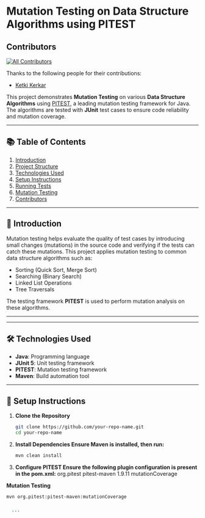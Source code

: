 

# Mutation Testing on Data Structure Algorithms using PITEST
## Contributors

[![All Contributors](https://img.shields.io/badge/all_contributors-1-orange.svg?style=flat-square)](#contributors)

Thanks to the following people for their contributions:

- [Ketki Kerkar](https://github.com/ketki-kerkar)

This project demonstrates **Mutation Testing** on various **Data Structure Algorithms** using [PITEST](https://pitest.org/), a leading mutation testing framework for Java. The algorithms are tested with **JUnit** test cases to ensure code reliability and mutation coverage.

---

## 📚 Table of Contents
1. [Introduction](#introduction)
2. [Project Structure](#project-structure)
3. [Technologies Used](#technologies-used)
4. [Setup Instructions](#setup-instructions)
5. [Running Tests](#running-tests)
6. [Mutation Testing](#mutation-testing)
7. [Contributors](#contributors)

---

## 🧠 Introduction

Mutation testing helps evaluate the quality of test cases by introducing small changes (mutations) in the source code and verifying if the tests can catch these mutations. This project applies mutation testing to common data structure algorithms such as:
- Sorting (Quick Sort, Merge Sort)
- Searching (Binary Search)
- Linked List Operations
- Tree Traversals

The testing framework **PITEST** is used to perform mutation analysis on these algorithms.

---


---

## 🛠️ Technologies Used

- **Java**: Programming language
- **JUnit 5**: Unit testing framework
- **PITEST**: Mutation testing framework
- **Maven**: Build automation tool

---

## 🚀 Setup Instructions

1. **Clone the Repository**
   ```bash
   git clone https://github.com/your-repo-name.git
   cd your-repo-name
2. **Install Dependencies Ensure Maven is installed, then run:**
   ```bash
   mvn clean install
3. **Configure PITEST Ensure the following plugin configuration is present in the pom.xml:**
     <plugin>
    <groupId>org.pitest</groupId>
    <artifactId>pitest-maven</artifactId>
    <version>1.9.11</version>
    <executions>
        <execution>
            <goals>
                <goal>mutationCoverage</goal>
            </goals>
        </execution>
    </executions>
</plugin>


  **Mutation Testing**
  ```bash
  mvn org.pitest:pitest-maven:mutationCoverage


    ```


